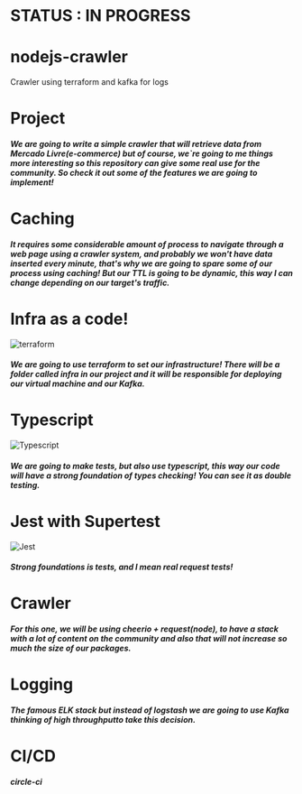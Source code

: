 # STATUS : IN PROGRESS

# nodejs-crawler
Crawler using terraform and kafka for logs

# Project
#####  We are going to write a simple crawler that will retrieve data from Mercado Livre(e-commerce) but of course, we`re going to me things more interesting so this repository can give some real use for the community. So check it out some of the features we are going to implement!

# Caching
##### It requires some considerable amount of process to navigate through a web page using a crawler system, and probably we won't have data inserted every minute, that's why we are going to spare some of our process using caching! But our TTL is going to be dynamic, this way I can change depending on our target's traffic.

# Infra as a code!
![terraform](https://miro.medium.com/max/472/1*rmwpOy4OtvgVz3yJvBetuQ.png)
##### We are going to use terraform to set our infrastructure! There will be a folder called infra in our project and it will be responsible for deploying our virtual machine and our Kafka.

# Typescript
![Typescript](https://rafaell-lycan.com/assets/images/posts/intro-typescript.png)
##### We are going to make tests, but also use typescript, this way our code will have a strong foundation of types checking! You can see it as double testing.

# Jest with Supertest
![Jest](https://elo7.dev/images/cover/jest-testar-seu-codigo-javascript-nunca-foi-tao-facil.png)
##### Strong foundations is tests, and I mean real request tests!

# Crawler
##### For this one, we will be using cheerio + request(node), to have a stack with a lot of content on the community and also that will not increase so much the size of our packages.

# Logging

##### The famous ELK stack but instead of logstash we are going to use Kafka thinking of high throughputto take this decision.

# CI/CD

##### circle-ci

